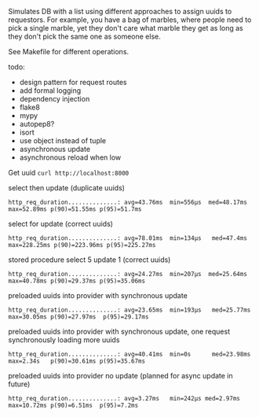 Simulates DB with a list using different approaches to assign uuids to requestors.  For example, you have a bag of marbles, where people need to pick a single marble, yet they don't care what marble they get as long as they don't pick the same one as someone else.

See Makefile for different operations.

todo:
* design pattern for request routes
* add formal logging
* dependency injection
* flake8
* mypy
* autopep8?
* isort
* use object instead of tuple
* asynchronous update
* asynchronous reload when low


Get uuid `curl http://localhost:8000`

select then update (duplicate uuids)
```
http_req_duration..............: avg=43.76ms  min=556µs  med=48.17ms max=52.89ms p(90)=51.55ms p(95)=51.7ms
```
select for update (correct uuids)
```
http_req_duration..............: avg=78.01ms  min=134µs   med=47.4ms  max=228.25ms p(90)=223.96ms p(95)=225.27ms
```
stored procedure select 5 update 1 (correct uuids)
```
http_req_duration..............: avg=24.27ms  min=207µs  med=25.64ms max=40.78ms p(90)=29.37ms p(95)=35.06ms
```
preloaded uuids into provider with synchronous update
```
http_req_duration..............: avg=23.65ms  min=193µs   med=25.77ms max=30.05ms p(90)=27.97ms  p(95)=29.17ms
```
preloaded uuids into provider with synchronous update, one request synchronously loading more uuids
```
http_req_duration..............: avg=40.41ms  min=0s      med=23.98ms max=2.34s   p(90)=30.61ms p(95)=35.67ms
```
preloaded uuids into provider no update (planned for async update in future)
```
http_req_duration..............: avg=3.27ms   min=242µs med=2.97ms  max=10.72ms p(90)=6.51ms  p(95)=7.2ms
```